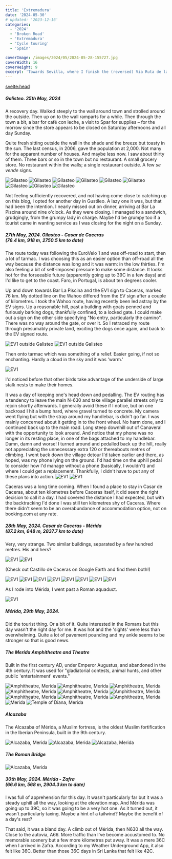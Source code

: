 ```yaml
---
title: 'Extremadura'
date: '2024-05-30'
# updated: '2023-12-16'
categories:
  - '2024'
  - 'Broken Road'
  - 'Extremadura'
  - 'Cycle touring'
  - 'Spain'

coverImage: /images/2024/05/2024-05-28-155727.jpg
coverWidth: 16
coverHeight: 9
excerpt: 'Towards Sevilla, where I finish the (reversed) Via Ruta de la Plata. <br/>And aim for Portugal.'
---
```


<script>
	import Callout from '$lib/components/Callout.svelte'
  import Img from '$lib/components/Img.svelte'
</script>

<svelte:head>

<title>2024 Europe</title>
</svelte:head>

<section class="card">

<h5>
  	Galisteo. 25th May, 2024
</h5>

<p>A recovery day. Walked steeply to the wall around town and strolled around the outside. Then up on to the wall ramparts for a while. Then through the town a bit, a bar for caf&eacute; con leche, a visit to Spar for supplies &ndash; for the morrow since the store appears to be closed on Saturday afternoons and all day Sunday. </p>
<p>Quite fresh sitting outside the wall in the shade and the breeze but toasty in the sun. The last census, in 2006, gave the population at 2,000. Not many for the apparent number of houses. And maybe less now. I saw about thirty of them. Three bars or so in the town but no restaurant. A small grocery store. No restaurant within the walls; a single restaurant outside. A few <i>se vende</i> signs.</p>

<Img
  src="/images/2024/05/2024-05-25-113358.jpg"
  alt="Gilasteo" 
/>
<Img
  src="/images/2024/05/2024-05-25-113457.jpg"
  alt="Gilasteo" 
/>
<Img
  src="/images/2024/05/2024-05-25-113707.jpg"
  alt="Gilasteo" 
  caption="My accommodation: La Pension del Parador"
/>
<Img
  src="/images/2024/05/2024-05-25-113855.jpg"
  alt="Gilasteo"
  caption="Up snugly against the old walls." 
/>
<Img
  src="/images/2024/05/2024-05-25-113801.jpg"
  alt="Gilasteo"
  caption="The Roman bridge, over which I entered town." 
/>
<Img
  src="/images/2024/05/2024-05-25-114055.jpg"
  alt="Gilasteo" 
  caption="Stork nests on just about every suitable surface."
/>
<Img
  src="/images/2024/05/2024-05-25-120325.jpg"
  alt="Gilasteo" 
/>
<Img
  src="/images/2024/05/2024-05-25-121110.jpg"
  alt="Gilasteo" 
  caption="Up on the ramparts"
/>
<Img
  src="/images/2024/05/2024-05-25-121512.jpg"
  alt="Gilasteo" 
/>

<p>Not feeling sufficiently recovered, and not having come close to catching up on this blog, I opted for another day in Gustileo. A lazy one it was, but that had been the intention. I nearly missed out on dinner, arriving at Bar La Piscina around nine o'clock. As they were closing. I managed to a sandwich, grudgingly, from the grumpy lady in charge. Maybe I'd be grumpy too if a tourist came in wanting service as I was closing for the night on a Sunday.</p>

</section>

<section class="card">
<h5>
  	27th May, 2024.
  	Gilasteo - Casar de Caceras<br/>
    (76.4 km, 918 m, 2750.5 km to date)    
</h5>

<p>The route today was following the EuroVelo 1 and was off-road to start, then a lot of tarmac. I was choosing this as an easier option than off-road all the way because the distance was long and it was warm: in the low thirties. I'm also feeling a bit of self-imposed pressure to make some distance. It looks hot for the forseeable future (apparently going up to 39C in a few days) and I'd like to get to the coast. Faro, in Portugal, is about ten degrees cooler.</p>

<p>Up and down towards Bar La Piscina and the EV1 sign to Caceras, marked 76 km. My dotted line on the Wahoo differed from the EV sign after a couple of kilometres. I took the Wahoo route, having recently been led astray by the EV signs. Up a reasonable hill, past a building with goats penned and furiously barking dogs, thankfully confined, to a locked gate. I could make out a sign on the other side specifying "No entry, particularly the camino". There was no way around the gate, or over it. So I retraced my route through presumably private land, exciting the dogs once again, and back to the EV signed route.</p>

<Img
  src="/images/2024/05/2024-05-27-103752.jpg"
  alt="EV1 outside Galisteo"
/>
<Img
  src="/images/2024/05/2024-05-27-104421.jpg"
  alt="EV1 outside Galisteo"
/>

<p>Then onto tarmac which was something of a relief. Easier going, if not so enchanting. Hardly a cloud in the sky and it was 'warm.'</p>
<Img
  src="/images/2024/05/2024-05-27-113807.jpg"
  alt="EV1"
  caption="Is this a one-legged stalk?"
/>
<p>I'd noticed before that other birds take advantage of the underside of large stalk nests to make their homes.</p>

<p>It was a day of keeping one's head down and pedalling. The EV routing has a tendency to leave the main N-630 and take village parallel streets only to rejoin shortly afterwards. I generally avoid these if I notice, but on one backroad I hit a bump hard, where gravel turned to concrete. My camera went flying but with the strap around my handlebar, is didn't go far. I was mainly concerned about it getting in to the front wheel. No harm done, and I continued back up to the main road. Long steep downhill out of Canaveral with the opportunity to look around. And notice that my phone was no longer in its resting place, in one of the bags attached to my handlebar. Damn, damn and worse! I turned around and pedalled back up the hill, really not appreciating the unnecessary extra 120 or thereabouts metres of climbing. I went back down the village detour I'd taken earlier and there, as hoped, was my phone lying on the ground. I'd had time on the uphill pedal to consider how I'd manage without a phone (basically, I wouldn't) and where I could get a replacement. Thankfully, I didn't have to put any of these plans into action.
<Img
  src="/images/2024/05/2024-05-27-164510.jpg"
  alt="EV1"
/>
<Img
  src="/images/2024/05/2024-05-27-164521.jpg"
  alt="EV1"
/>
<p>Caceras was a long time coming. When I found a place to stay in Casar de Caceras, about ten kilometres before Caceras itself, it did seem the right decision to call it a day. I had covered the distance I had expected, but with the backtracking I'd done I was still ten kilometres shy of Caceras. Where there didn't seem to be an overabundance of accommodation option, not on booking.com at any rate.</p>

</section>

<section class="card">
<h5>
  	28th May, 2024.
  	Casar de Caceras - M&eacute;rida<br/>
    (87.2 km, 648 m, 2837.7 km to date)    
</h5>

<p>Very, very strange. Two similar buildings, separated by a few hundred metres. His and hers? </p>

<Img
  src="/images/2024/05/2024-05-28-113944.jpg"
  alt="EV1"
/>
<Img
  src="/images/2024/05/2024-05-28-114350.jpg"
  alt="EV1"
/>

<p>(Check out Castillo de Caceras on Google Earth and find them both!)</p>

<Img
  src="/images/2024/05/2024-05-28-122847.jpg"
  alt="EV1"
/>
<Img
  src="/images/2024/05/2024-05-28-155710.jpg"
  alt="EV1"
/>
<Img
  src="/images/2024/05/2024-05-28-155727.jpg"
  alt="EV1"
/>
<Img
  src="/images/2024/05/2024-05-28-161208.jpg"
  alt="EV1"
/>
<Img
  src="/images/2024/05/2024-05-28-161333.jpg"
  alt="EV1"
/>
<Img
  src="/images/2024/05/2024-05-28-161808.jpg"
  alt="EV1"
/>
<Img
  src="/images/2024/05/2024-05-28-161914.jpg"
  alt="EV1"
/>
<Img
  src="/images/2024/05/2024-05-28-171010.jpg"
  alt="EV1"
/>

<p>As I rode into M&eacute;rida, I went past a Roman aquaduct.</p>
<Img
  src="/images/2024/05/2024-05-28-181919.jpg"
  alt="EV1"
/>

</section>

<section class="card">
<h5>
  	M&eacute;rida, 29th May, 2024.
</h5>
<p>Did the tourist thing. Or a bit of it. Quite interested in the Romans but this day wasn't the right day for me. It was hot and the 'sights' were less than overwhelming. Quite a lot of pavement pounding and my ankle seems to be stronger so that is good news.</p>

<h5>The Merida Amphitheatre and Theatre</h5>

<p>Built in the first century AD, under Emperor Augustus, and abandoned in the 4th century. It was used for "gladiatorial contests, animal hunts, and other public 'entertainment' events."</p>

<Img
  src="/images/2024/05/2024-05-29-134100.jpg"
  alt="Amphitheatre, Merida"
  caption="The Amphitheatre"
/>
<Img
  src="/images/2024/05/2024-05-29-135144.jpg"
  alt="Amphitheatre, Merida"
/>
<Img
src="/images/2024/05/2024-05-29-135307.jpg"
alt="Amphitheatre, Merida"
/>
<Img
  src="/images/2024/05/2024-05-29-135700.jpg"
  alt="Amphitheatre, Merida"
  caption="Nice stonework"
/>
<Img
  src="/images/2024/05/2024-05-29-140215.jpg"
  alt="Amphitheatre, Merida"
/>
<Img
  src="/images/2024/05/2024-05-29-135840.jpg"
  alt="Amphitheatre, Merida"
  caption="The theatre, being set up for an evening performance. Not a bad spot for a concert."
/>
<Img
  src="/images/2024/05/2024-05-29-135847.jpg"
  alt="Amphitheatre, Merida"
/>
<Img
  src="/images/2024/05/2024-05-29-140011.jpg"
  alt="Amphitheatre, Merida"
/>
<Img
  src="/images/2024/05/2024-05-29-140259.jpg"
  alt="Amphitheatre, Merida"
/>
<Img
  src="/images/2024/05/2024-05-29-160340.jpg"
  alt="Merida"
/>
<Img
  src="/images/2024/05/2024-05-29-162502.jpg"
  alt="Temple of Diana, Merida"
  caption="The Temple of Diana"
/>
<br/>

<h5>Alcazaba</h5>
<p>The Alcazaba of Mérida, a Muslim fortress, is the oldest Muslim fortification in the Iberian Peninsula, built in the 9th century. </p> 
<Img
  src="/images/2024/05/2024-05-29-163331.jpg"
  alt="Alcazaba, Merida"
  caption="Outside of the fort"
/>
<Img
  src="/images/2024/05/2024-05-29-163341.jpg"
  alt="Alcazaba, Merida"  
/> 
<Img
  src="/images/2024/05/2024-05-29-164655.jpg"
  alt="Alcazaba, Merida"  
/> 
<br/>
<h5>The Roman Bridge</h5>
<Img
  src="/images/2024/05/2024-05-29-164150.jpg"
  alt="Alcazaba, Merida"
  caption="Photographed from the ramparts of the Alcazaba."
/>

</section>

<section class="card">
<h5>
  	30th May, 2024.
  	M&eacute;rida - Zafra<br/>
    (66.6 km, 568 m, 2904.3 km to date)    
</h5>

<p>I was full of apprehension for this day. It wasn't particularly far but it was a steady uphill all the way, looking at the elevation map. And M&eacute;rida was going up to 39C, so it was going to be a very hot one. As it turned out, it wasn't particularly taxing. Maybe a hint of a tailwind? Maybe the benefit of a day's rest?</p>

<p>That said, it was a bland day. A climb out of M&eacute;rida, then N630 all the way. Close to the autovia, A66. More traffic than I've become accustomed to. No memorable scenery but a few more kilometres put away. It was a mere 36C when I arrived in Zafra. According to my Weather Underground App, it also felt like 36C. Better than those 36C days in Sri Lanka that felt like 42C. </p>
</section>
